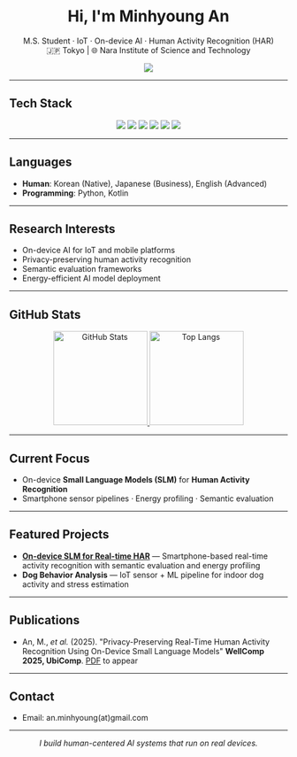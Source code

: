 <!-- 프로필 헤더 -->
<h1 align="center">Hi, I'm Minhyoung An</h1>
<p align="center">
  M.S. Student · IoT · On-device AI · Human Activity Recognition (HAR)<br/>
  🇯🇵 Tokyo | 🌐 Nara Institute of Science and Technology
</p>

<!-- 방문자 수 -->
<p align="center">
  <img src="https://visitor-badge.laobi.icu/badge?page_id=amh0727.amh0727" />
</p>

---

## Tech Stack
<p align="center">
  <img src="https://img.shields.io/badge/Python-3776AB?style=round-square&logo=python&logoColor=white"/>
  <img src="https://img.shields.io/badge/Kotlin-7F52FF?style=round-square&logo=kotlin&logoColor=white"/>
  <img src="https://img.shields.io/badge/SLM-4B8BBE?style=round-square&logo=OpenAI&logoColor=white"/>
  <img src="https://img.shields.io/badge/Android%20Studio-3DDC84?style=round-square&logo=androidstudio&logoColor=white"/>
  <img src="https://img.shields.io/badge/TensorFlow-FF6F00?style=round-square&logo=tensorflow&logoColor=white"/>
  <img src="https://img.shields.io/badge/PyTorch-EE4C2C?style=round-square&logo=pytorch&logoColor=white"/>
</p>

---

## Languages
- **Human**: Korean (Native), Japanese (Business), English (Advanced)
- **Programming**: Python, Kotlin

---

## Research Interests
- On-device AI for IoT and mobile platforms
- Privacy-preserving human activity recognition
- Semantic evaluation frameworks
- Energy-efficient AI model deployment

---

## GitHub Stats
<p align="center">
  <a href="https://github.com/amh0727">
    <img alt="GitHub Stats" height="170"
      src="https://github-readme-stats.vercel.app/api?username=amh0727&show_icons=true&theme=default&count_private=true" />
  </a>
  <a href="https://github.com/amh0727">
    <img alt="Top Langs" height="170"
      src="https://github-readme-stats.vercel.app/api/top-langs/?username=amh0727&layout=compact&langs_count=8" />
  </a>
</p>

---

## Current Focus
- On-device **Small Language Models (SLM)** for **Human Activity Recognition**
- Smartphone sensor pipelines · Energy profiling · Semantic evaluation

---

## Featured Projects
- [**On-device SLM for Real-time HAR**](https://doi.org/10.1145/3714394.3756346) — Smartphone-based real-time activity recognition with semantic evaluation and energy profiling  
- **Dog Behavior Analysis** — IoT sensor + ML pipeline for indoor dog activity and stress estimation  

---

## Publications
- An, M., *et al.* (2025). "Privacy-Preserving Real-Time Human Activity Recognition Using On-Device Small Language Models" **WellComp 2025, UbiComp**. [PDF](https://doi.org/10.1145/3714394.3756346)  to appear

---

## Contact
- Email: an.minhyoung(at)gmail.com  

---

<p align="center"><i>I build human-centered AI systems that run on real devices.</i></p>
